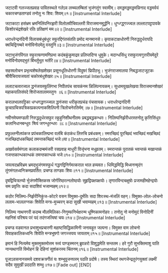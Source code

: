 जटाटवी गलज्जलप्रवाह पावितस्थले गलेऽव लम्ब्यलम्बितां भुजंगतुंग स्वामीम्। 
दमड्डमड्डमड्डमन्निनाद वड्डमर्वयं चकारचण्डताण्डवं तनोतु नः शिव: शिवम्‌॥१॥
[Instrumental Interlude]

जटाकाटा हसंभ्रम भ्रमनिलिंपनिरझरी विलोलवीचिवल्लरी विराजमानमूर्द्धनि।
धुग्ध्ग्द्ध्गज्ज्वल लल्लाटपट्टपावके किशोरचंद्रशेखरे रतिः प्रतिक्षणं मम॥२॥
[Instrumental Interlude]

धराधरेन्द्रनंदिनी विलासबंधुबंधुर स्फुरद्दिगंतसंतति प्रमोद मानमानसे।
कृपाकटाक्षधोरणी निरुद्धदुर्धरापदि क्वचिद्विगम्बरे मनोविनोदमेतु वस्तुनि॥३॥
[Instrumental Interlude]

जटाभुजंगपिंगल स्फुरत्फणामणिप्रभा कदंबकुंकुमाद्रव प्रलिप्तदिग्व धूमुके।
मदान्धसिंधु रसफुरत्वगुत्तरीयमेदुरे मनोविनोदमद्भुतं बिंभर्तुभूत भर्तरि॥४॥
[Instrumental Interlude]

सहस्रलोचन प्रभृत्यशेषलेखशेखर प्रसूनधूलिधोरणी विदुषरं घ्रिपीठभूः।
भुजंगराजमालया निबद्धजाटजूटकः श्रीयैचिरायजयतां चकोरबंधुशेखरः॥५॥
[Instrumental Interlude]

ललाटचत्वरज्वल द्धनंजयस्फुलिंगभा निपीतपंच सायकंनम न्निलिंपनायकम्।
सुधामयुखलेखया विराजमानशेखरं महाकपालिसंपदे शिरोजतालामस्तुनः ॥६॥
[Instrumental Interlude]

करालभालपट्टिका धग्धगद्धगज्ज्वल द्धनंजया धरीकृतप्रचंड पंचसायक।
धराधरेन्द्रनंदिनी कुचाग्रचित्रपत्रिकाप्रकल्पनाकशिल्पिनी त्रिलोचनेरतिर्मम् ॥७॥
[Instrumental Interlude]

नवीनमेघमण्डली निरुद्धदुर्धरसफुर त्कुहुनिशीथनीतमः प्रबद्धबद्धकन्धरः। 
निलिम्पनिर्झरीधरस्तनोतु कृत्तिसिंधुरः कलानिधानबन्धुरः श्रियं जगन्धुरन्धरः ॥८॥
[Instrumental Interlude]

प्रफुल्लनीलपंकज प्रपंचकालिम्प्रभा वलंबि कंठकंध लिरुचि प्रबंधकम्।
स्मरच्छिदं पुरच्छिदं भवच्छिदं मखच्छिदं गजच्छिदांधकच्छिदं तमन्तकच्छिदं भजे॥या॥
[Instrumental Interlude]

अखर्वसर्वमंगला कलाकदम्बमंजरी रसप्रवाह माधुरी विजृंभना मधुव्रतम्।
स्मरान्तकं पुरातकं भवन्तकं मखान्तकं गजन्तकान्धकान्धकं तमन्तकान्धकं भजे॥१०॥
[Instrumental Interlude]

जयत्वदभ्रविभ्रम भ्रमद्भुजंगमस्फुर्ध गद्धगद्विनिर्गमत्कराल भाल हव्यवत।
धिमिद्धमिद्धि मिध्वनन्मृदंग तुंगमंगलध्वनिक्रमप्रवर्तित: प्रचण्ड ताण्डवः शिवः॥११॥
[Instrumental Interlude]

दृषद्विचित्रल्प्यो र्भुजंगमौक्तिकस्र जोर्गरिष्ठरत्नलोष्ठयोः सुहृद्विपक्षपक्षयोः।
तृणारविन्दचक्षुषोः प्रजामहीमहेन्द्रयोः सम प्रवृत्तिः कदा सदाशिवं भजाम्यहम्॥१२॥

कठोर निलिम्प-निर्झरीनिकुंज-कोटरे वसन विमुक्त-दुर्मतिः सदा शिरःस्थ-मंजलिं वहन्।
विमुक्त-लोल-लोचनो ललाम-भाललग्नकः शिवेति मन्त्र-मुच्चरन् कदा सुखी भवाम्यहम्॥१३॥
[Instrumental Interlude]

निलिम्प नाथनगरी कदम्ब मौलमिलिका-निगुम्फनिर्भक्षरन्म धूष्णिकामनोहरः।
तनोतु नो मनोमुदं विनोदिनीं महनिशं परिश्रय परं पदं तदंगजत्विषां चयः॥१४॥
[Instrumental Interlude]

प्रचण्ड वडवानल प्रभाशुभप्रचारणी महाष्टसिद्धिकामिनी जनावहूत जल्पना।
विमुक्त वाम लोचनो विवाहकालिकध्वनिः शिवेति मन्त्रभूषगो जगज्जयय जायताम्‌॥१५॥
[Instrumental Interlude]

इमानं हि नित्यमेव मुक्तमुक्तमोत्तम स्त्वं पाण्ड्स्मरन्‌ ब्रुवन्नरो विशुद्धमेति सन्ततम‌।
हरे गुरौ सुभक्तिमाशु याति नान्यथागतिं विमोहनं हि देहिनां सुशंकरस्य चिंतनम्॥१६॥
[Instrumental Interlude]

पूजाऽवसनानसमये दशवक्रत्रगीतं यः शम्भूपूजनपरम् पठति प्रदोषे।
तस्य स्थिरां रथगजेन्द्रतुरंगयुक्तां लक्ष्मीं सदैव सुमुखीं प्रददाति शम्भुः॥१७॥
[Fade out]
[END]